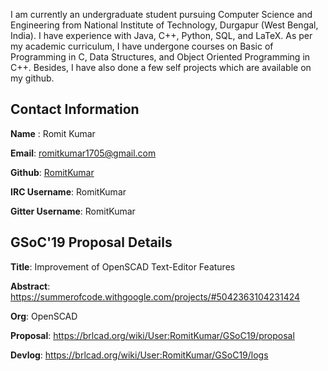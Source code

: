 I am currently an undergraduate student pursuing Computer Science and
Engineering from National Institute of Technology, Durgapur (West
Bengal, India). I have experience with Java, C++, Python, SQL, and
LaTeX. As per my academic curriculum, I have undergone courses on Basic
of Programming in C, Data Structures, and Object Oriented Programming in
C++. Besides, I have also done a few self projects which are available
on my github.

## Contact Information

**Name** : Romit Kumar

**Email**: <romitkumar1705@gmail.com>

**Github**: [RomitKumar](https://github.com/RomitKumar/)

**IRC Username**: RomitKumar

**Gitter Username**: RomitKumar

## GSoC'19 Proposal Details

**Title**: Improvement of OpenSCAD Text-Editor Features

**Abstract**:
<https://summerofcode.withgoogle.com/projects/#5042363104231424>

**Org**: OpenSCAD

**Proposal**: <https://brlcad.org/wiki/User:RomitKumar/GSoC19/proposal>

**Devlog**: <https://brlcad.org/wiki/User:RomitKumar/GSoC19/logs>